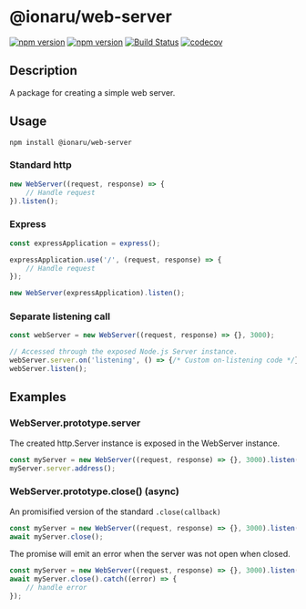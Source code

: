 # @ionaru/web-server

[![npm version](https://img.shields.io/npm/v/@ionaru/web-server.svg?style=for-the-badge)](https://www.npmjs.com/package/@ionaru/web-server)
[![npm version](https://img.shields.io/npm/v/@ionaru/web-server/next.svg?style=for-the-badge)](https://www.npmjs.com/package/@ionaru/web-server/v/next)
[![Build Status](https://img.shields.io/travis/Ionaru/web-server/master.svg?style=for-the-badge)](https://travis-ci.org/Ionaru/web-server)
[![codecov](https://img.shields.io/codecov/c/github/Ionaru/web-server/master.svg?style=for-the-badge)](https://codecov.io/gh/Ionaru/web-server)

## Description
A package for creating a simple web server.

## Usage
```
npm install @ionaru/web-server
```

### Standard http
```js
new WebServer((request, response) => {
    // Handle request
}).listen();
```

### Express
```js
const expressApplication = express();

expressApplication.use('/', (request, response) => {
    // Handle request
});

new WebServer(expressApplication).listen();
```

### Separate listening call
```js
const webServer = new WebServer((request, response) => {}, 3000);

// Accessed through the exposed Node.js Server instance.
webServer.server.on('listening', () => {/* Custom on-listening code */});
webServer.listen();
```

## Examples
### WebServer.prototype.server
The created http.Server instance is exposed in the WebServer instance.
```typescript
const myServer = new WebServer((request, response) => {}, 3000).listen();
myServer.server.address();
```

### WebServer.prototype.close() (async)
An promisified version of the standard `.close(callback)`
```js
const myServer = new WebServer((request, response) => {}, 3000).listen();
await myServer.close();
```

The promise will emit an error when the server was not open when closed.
```js
const myServer = new WebServer((request, response) => {}, 3000).listen();
await myServer.close().catch((error) => {
    // handle error
});
```
